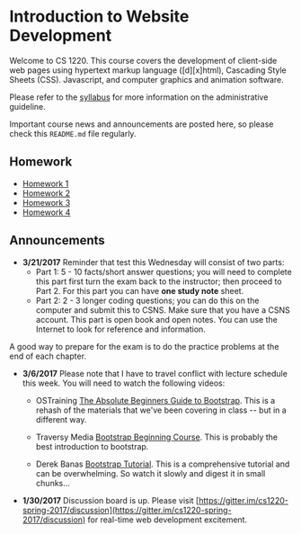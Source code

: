 # Introduction to Website Development

Welcome to CS 1220.  This course covers the development of client-side web pages using hypertext markup language ([d][x]html), Cascading Style Sheets (CSS). Javascript, and computer graphics and animation software.

Please refer to the [syllabus](SYLLABUS.md) for more information on the administrative guideline.

Important course news and announcements are posted here, so please check this `README.md` file regularly.

## Homework

- [Homework 1](Homework1.md)
- [Homework 2](Homework2.md)
- [Homework 3](Homework3.md)
- [Homework 4](Homework4.md)

## Announcements

- **3/21/2017** Reminder that test this Wednesday will consist of two parts:
  - Part 1: 5 - 10 facts/short answer questions; you will need to complete this part first turn the exam back to the instructor; then proceed to Part 2.  For this part you can have **one study note** sheet.
  - Part 2: 2 - 3 longer coding questions; you can do this on the computer and submit this to CSNS.  Make sure that you have a CSNS account.  This part is open book and open notes.  You can use the Internet to look for reference and information.

A good way to prepare for the exam is to do the practice problems at the end of each chapter.

- **3/6/2017** Please note that I have to travel conflict with lecture schedule this week.  You will need to watch the following videos:

   - OSTraining [The Absolute Beginners Guide to Bootstrap](https://youtu.be/WpzT-pTImyo).  This is a rehash of the materials that we've been covering in class -- but in a different way.

   - Traversy Media [Bootstrap Beginning Course](https://www.youtube.com/watch?v=5GcQtLDGXy8).  This is probably the best introduction to bootstrap.

   - Derek Banas [Bootstrap Tutorial](https://youtu.be/gqOEoUR5RHg).  This is a comprehensive tutorial and can be overwhelming.  So watch it slowly and digest it in small chunks...

- **1/30/2017** Discussion board is up.  Please visit [https://gitter.im/cs1220-spring-2017/discussion](https://gitter.im/cs1220-spring-2017/discussion) for real-time web development excitement.
